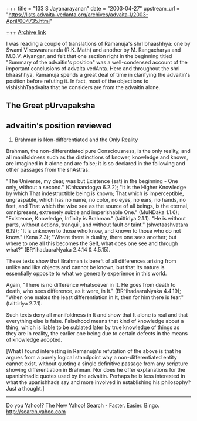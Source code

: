 +++
title = "133 S Jayanarayanan"
date = "2003-04-27"
upstream_url = "https://lists.advaita-vedanta.org/archives/advaita-l/2003-April/004735.html"

+++
[Archive link](https://lists.advaita-vedanta.org/archives/advaita-l/2003-April/004735.html)

I was reading a couple of translations of Ramanuja's
shrI bhaashhya: one by Swami Vireswarananda (R.K.
Math) and another by M. Rangacharya and M.B.V.
Aiyangar, and felt that one section right in the
beginning titled "Summary of the advaitin's position"
was a well-condensed account of the important
conclusions of advaita vedAnta. Here and throughout
the shrI bhaashhya, Ramanuja spends a great deal of
time in clarifying the advaitin's position before
refuting it. In fact, most of the objections to
vishishhTaadvaita that he considers are from the
advaitin alone.

The Great pUrvapaksha
---------------------

advaitin's position reviewed
----------------------------

1. Brahman is Non-differentiated and the Only Reality

Brahman, the non-differentiated pure Consciousness, is
the only reality, and all manifoldness such as the
distinctions of knower, knowledge and known, are
imagined in It alone and are false; it is so declared
in the following and other passages from the shAstras:

"The Universe, my dear, was but Existence (sat) in the
beginning - One only, without a second." (Chhaandogya
6.2.2); "It is the Higher Knowledge by which That
indestructible being is known; That which is
imperceptible, ungraspable, which has no name, no
color, no eyes, no ears, no hands, no feet, and That
which the wise see as the source of all beings, is the
eternal, omnipresent, extremely subtle and
imperishable One." (MuNDaka 1.1.6); "Existence,
Knowledge, Infinity is Brahman." (taittirIya 2.1.1).
"He is without parts, without actions, tranquil, and
without fault or taint." (shvetaashvatara 6.19); "It
is unknown to those who know, and known to those who
do not know." (Kena 2.3); "Where there is duality,
there one sees another; but where to one all this
becomes the Self, what does one see and through what?"
(BR^ihadaaraNyaka 2.4.14 & 4.5.15).

These texts show that Brahman is bereft of all
differences arising from unlike and like objects and
cannot be known, but that Its nature is essentially
opposite to what we generally experience in this
world.

Again, "There is no difference whatsoever in It. He
goes from death to death, who sees difference, as it
were, in It." (BR^ihadaaraNyaka 4.4.19); "When one
makes the least differentiation in It, then for him
there is fear." (taittirIya 2.7.1).

Such texts deny all manifoldness in It and show that
It alone is real and that everything else is false.
Falsehood means that kind of knowledge about a thing,
which is liable to be sublated later by true knowledge
of things as they are in reality, the earlier one
being due to certain defects in the means of knowledge
adopted.

[What I found interesting in Ramanuja's refutation of
the above is that he argues from a purely logical
standpoint why a non-differentiated entity cannot
exist, without quoting a single definitive passage
from any scripture showing differentiation in Brahman.
Nor does he offer explanations for the upanishhadic
quotes used by the advaitin. Perhaps he is less
interested in what the upanishhads say and more
involved in establishing his philosophy? Just a thought.]

__________________________________
Do you Yahoo!?
The New Yahoo! Search - Faster. Easier. Bingo.
http://search.yahoo.com

